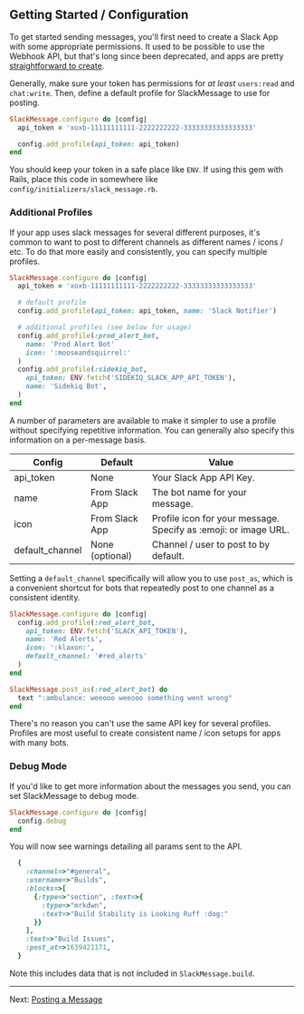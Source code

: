 ## Getting Started / Configuration

To get started sending messages, you'll first need to create a Slack App with
some appropriate permissions. It used to be possible to use the Webhook API,
but that's long since been deprecated, and apps are pretty [straightforward to
create](https://api.slack.com/tutorials/tracks/getting-a-token).

Generally, make sure your token has permissions for _at least_ `users:read` and
`chat:write`. Then, define a default profile for SlackMessage to use for
posting.

```ruby
SlackMessage.configure do |config|
  api_token = 'xoxb-11111111111-2222222222-33333333333333333'

  config.add_profile(api_token: api_token)
end
```

You should keep your token in a safe place like `ENV`. If using this gem with
Rails, place this code in somewhere like
`config/initializers/slack_message.rb`.

### Additional Profiles

If your app uses slack messages for several different purposes, it's common to
want to post to different channels as different names / icons / etc. To do that
more easily and consistently, you can specify multiple profiles.

```ruby
SlackMessage.configure do |config|
  api_token = 'xoxb-11111111111-2222222222-33333333333333333'

  # default profile
  config.add_profile(api_token: api_token, name: 'Slack Notifier')

  # additional profiles (see below for usage)
  config.add_profile(:prod_alert_bot,
    name: 'Prod Alert Bot'
    icon: ':mooseandsquirrel:'
  )
  config.add_profile(:sidekiq_bot,
    api_token: ENV.fetch('SIDEKIQ_SLACK_APP_API_TOKEN'),
    name: 'Sidekiq Bot',
  )
end
```

A number of parameters are available to make it simpler to use a profile
without specifying repetitive information. You can generally also specify this
information on a per-message basis.

| Config          | Default         | Value                                                           |
|-----------------|-----------------|-----------------------------------------------------------------|
| api_token       | None            | Your Slack App API Key.                                         |
| name            | From Slack App  | The bot name for your message.                                  |
| icon            | From Slack App  | Profile icon for your message. Specify as :emoji: or image URL. |
| default_channel | None (optional) | Channel / user to post to by default.                           |


Setting a `default_channel` specifically will allow you to use `post_as`, which
is a convenient shortcut for bots that repeatedly post to one channel as a
consistent identity.

```ruby
SlackMessage.configure do |config|
  config.add_profile(:red_alert_bot,
    api_token: ENV.fetch('SLACK_API_TOKEN'),
    name: 'Red Alerts',
    icon: ':klaxon:',
    default_channel: '#red_alerts'
  )
end

SlackMessage.post_as(:red_alert_bot) do
  text ":ambulance: weeooo weeooo something went wrong"
end
```

There's no reason you can't use the same API key for several profiles. Profiles
are most useful to create consistent name / icon setups for apps with many
bots.

### Debug Mode

If you'd like to get more information about the messages you send, you can set
SlackMessage to debug mode.

```ruby
SlackMessage.configure do |config|
  config.debug
end
```

You will now see warnings detailing all params sent to the API.

```ruby
  {
    :channel=>"#general",
    :username=>"Builds",
    :blocks=>[
      {:type=>"section", :text=>{
        :type=>"mrkdwn",
        :text=>"Build Stability is Looking Ruff :dog:"
      }}
    ],
    :text=>"Build Issues",
    :post_at=>1639421171,
  }
```

Note this includes data that is not included in `SlackMessage.build`.

---

Next: [Posting a Message](https://jmmastey.github.io/slack_message/02_posting_a_message)
